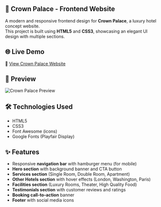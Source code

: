 ## 👑 Crown Palace - Frontend Website

A modern and responsive frontend design for **Crown Palace**, a luxury hotel concept website.  
This project is built using **HTML5** and **CSS3**, showcasing an elegant UI design with multiple sections.

## 🌐 Live Demo
🔗 [View Crown Palace Website](https://hashirsajid58200p.github.io/crown-palace-frontend/)

## 👀 Preview
![Crown Palace Preview](preview.png)

## 🛠️ Technologies Used
- HTML5  
- CSS3  
- Font Awesome (icons)  
- Google Fonts (Playfair Display)  

## ✨ Features
- Responsive **navigation bar** with hamburger menu (for mobile)  
- **Hero section** with background banner and CTA button  
- **Services section** (Single Room, Double Room, Apartment)  
- **Other Hotels section** with hover effects (London, Washington, Paris)  
- **Facilities section** (Luxury Rooms, Theater, High Quality Food)  
- **Testimonials section** with customer reviews and ratings  
- **Booking call-to-action** banner  
- **Footer** with social media icons
